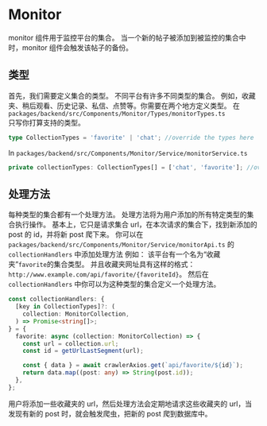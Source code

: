 # Monitor

monitor 组件用于监控平台的集合。 当一个新的帖子被添加到被监控的集合中时，monitor 组件会触发该帖子的备份。

## 类型

首先，我们需要定义集合的类型。 不同平台有许多不同类型的集合。 例如，收藏夹、稍后观看、历史记录、私信、点赞等。你需要在两个地方定义类型。
在`packages/backend/src/Components/Monitor/Types/monitorTypes.ts`  
只写你打算支持的类型。

```typescript
type CollectionTypes = 'favorite' | 'chat'; //override the types here
```

In `packages/backend/src/Components/Monitor/Service/monitorService.ts`

```typescript
private collectionTypes: CollectionTypes[] = ['chat', 'favorite']; //override the types here, keep them the same as CollectionTypes
```

## 处理方法

每种类型的集合都有一个处理方法。 处理方法将为用户添加的所有特定类型的集合执行操作。 基本上，它只是请求集合 url，在本次请求的集合下，找到新添加的 post 的 id，并将新 post 爬下来。 你可以在 `packages/backend/src/Components/Monitor/Service/monitorApi.ts` 的 `collectionHandlers` 中添加处理方法
例如：
该平台有一个名为“收藏夹”`favorite`的集合类型。 并且收藏夹网址具有这样的格式：`http://www.example.com/api/favorite/{favoriteId}`。 然后在`collectionHandlers` 中你可以为这种类型的集合定义一个处理方法。

```typescript
const collectionHandlers: {
  [key in CollectionTypes]?: (
    collection: MonitorCollection,
  ) => Promise<string[]>;
} = {
  favorite: async (collection: MonitorCollection) => {
    const url = collection.url;
    const id = getUrlLastSegment(url);

    const { data } = await crawlerAxios.get(`api/favorite/${id}`);
    return data.map((post: any) => String(post.id));
  },
};
```

用户将添加一些收藏夹的 url，然后处理方法会定期地请求这些收藏夹的 url，当发现有新的 post 时，就会触发爬虫，把新的 post 爬到数据库中。

